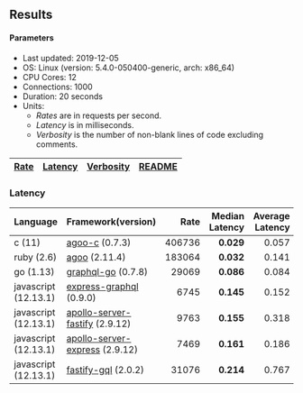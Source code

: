 ## Results

<!-- Result from here -->

#### Parameters
- Last updated: 2019-12-05
- OS: Linux (version: 5.4.0-050400-generic, arch: x86_64)
- CPU Cores: 12
- Connections: 1000
- Duration: 20 seconds
- Units:
  - _Rates_ are in requests per second.
  - _Latency_ is in milliseconds.
  - _Verbosity_ is the number of non-blank lines of code excluding comments.

| [Rate](rates.md) | [Latency](latency.md) | [Verbosity](verbosity.md) | [README](README.md) |
| ---------------- | --------------------- | ------------------------- | ------------------- |

### Latency
| Language | Framework(version) | Rate | Median Latency | Average Latency | 90th % | 99th % | Std Dev | Verbosity |
| -------- | ------------------ | ----:| ------------:| ---------------:| ------:| ------:| -------:| ---------:|
| c (11) | [agoo-c](github.com/ohler55/agoo-c) (0.7.3) | 406736 | **0.029** | 0.057 | 0.175 | 0.184 | 0.07 | 320 |
| ruby (2.6) | [agoo](github.com/ohler55/agoo) (2.11.4) | 183064 | **0.032** | 0.141 | 0.210 | 1.956 | 0.35 | 105 |
| go (1.13) | [graphql-go](https://github.com/graphql-go/graphql) (0.7.8) | 29069 | **0.086** | 0.084 | 0.092 | 0.106 | 0.03 | 378 |
| javascript (12.13.1) | [express-graphql](https://github.com/graphql/express-graphql) (0.9.0) | 6745 | **0.145** | 0.152 | 0.166 | 0.186 | 0.05 | 78 |
| javascript (12.13.1) | [apollo-server-fastify](https://github.com/apollographql/apollo-server/tree/master/packages/apollo-server-fastify) (2.9.12) | 9763 | **0.155** | 0.318 | 0.754 | 0.762 | 0.31 | 95 |
| javascript (12.13.1) | [apollo-server-express](https://github.com/apollographql/apollo-server/tree/master/packages/apollo-server-express) (2.9.12) | 7469 | **0.161** | 0.186 | 0.186 | 0.672 | 0.24 | 94 |
| javascript (12.13.1) | [fastify-gql](https://github.com/mcollina/fastify-gql) (2.0.2) | 31076 | **0.214** | 0.767 | 2.097 | 2.359 | 1.04 | 90 |
<!-- Result till here -->
